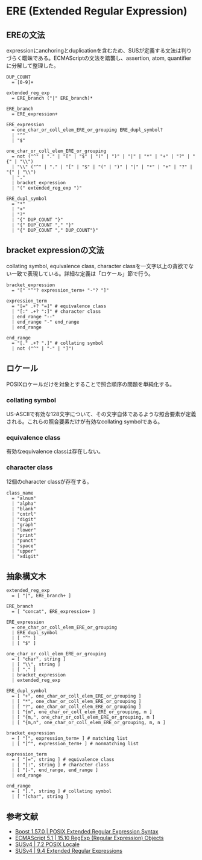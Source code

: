 # ERE (Extended Regular Expression)

## EREの文法

expressionにanchoringとduplicationを含むため、SUSが定義する文法は判りづらく曖昧である。ECMAScriptの文法を踏襲し、assertion, atom, quantifierに分解して整理した。

```
DUP_COUNT
  = [0-9]+

extended_reg_exp
  = ERE_branch ("|" ERE_branch)*

ERE_branch
  = ERE_expression+

ERE_expression
  = one_char_or_coll_elem_ERE_or_grouping ERE_dupl_symbol?
  | "^"
  | "$"

one_char_or_coll_elem_ERE_or_grouping
  = not ("^" | "." | "[" | "$" | "(" | ")" | "|" | "*" | "+" | "?" | "{" | "\\")
  | "\\" ("^" | "." | "[" | "$" | "(" | ")" | "|" | "*" | "+" | "?" | "{" | "\\")
  | "."
  | bracket_expression
  | "(" extended_reg_exp ")"

ERE_dupl_symbol
  = "*"
  | "+"
  | "?"
  | "{" DUP_COUNT "}"
  | "{" DUP_COUNT "," "}"
  | "{" DUP_COUNT "," DUP_COUNT"}"
```

## bracket expressionの文法

collating symbol, equivalence class, character classを一文字以上の貪欲でない一致で表現している。詳細な定義は「ロケール」節で行う。

```
bracket_expression
  = "[" "^"? expression_term+ "-"? "]"

expression_term
  = "[=" .+? "=]" # equivalence class
  | "[:" .+? ":]" # character class
  | end_range "--"
  | end_range "-" end_range
  | end_range

end_range
  = "[." .+? ".]" # collating symbol
  | not ("^" | "-" | "]")
```

## ロケール

POSIXロケールだけを対象とすることで照合順序の問題を単純化する。

### collating symbol

US-ASCIIで有効な128文字について、その文字自体であるような照合要素が定義される。これらの照合要素だけが有効なcollating symbolである。

### equivalence class

有効なequivalence classは存在しない。

### character class

12個のcharacter classが存在する。

```
class_name
  = "alnum"
  | "alpha"
  | "blank"
  | "cntrl"
  | "digit"
  | "graph"
  | "lower"
  | "print"
  | "punct"
  | "space"
  | "upper"
  | "xdigit"
```

## 抽象構文木

```
extended_reg_exp
  = [ "|", ERE_branch+ ]

ERE_branch
  = [ "concat", ERE_expression+ ]

ERE_expression
  = one_char_or_coll_elem_ERE_or_grouping
  | ERE_dupl_symbol
  | [ "^" ]
  | [ "$" ]

one_char_or_coll_elem_ERE_or_grouping
  = [ "char", string ]
  | [ "\\", string ]
  | [ "." ]
  | bracket_expression
  | extended_reg_exp

ERE_dupl_symbol
  = [ "+", one_char_or_coll_elem_ERE_or_grouping ]
  | [ "*", one_char_or_coll_elem_ERE_or_grouping ]
  | [ "?", one_char_or_coll_elem_ERE_or_grouping ]
  | [ "{m", one_char_or_coll_elem_ERE_or_grouping, m ]
  | [ "{m,", one_char_or_coll_elem_ERE_or_grouping, m ]
  | [ "{m,n", one_char_or_coll_elem_ERE_or_grouping, m, n ]

bracket_expression
  = [ "[", expression_term+ ] # matching list
  | [ "[^", expression_term+ ] # nonmatching list

expression_term
  = [ "[=", string ] # equivalence class
  | [ "[:", string ] # character class
  | [ "[-", end_range, end_range ]
  | end_range

end_range
  = [ "[.", string ] # collating symbol
  | [ "[char", string ]
```

## 参考文献

* [Boost 1.57.0 | POSIX Extended Regular Expression Syntax](http://www.boost.org/doc/libs/1_57_0/libs/regex/doc/html/boost_regex/syntax/basic_extended.html)
* [ECMAScript 5.1 | 15.10 RegExp (Regular Expression) Objects](http://www.ecma-international.org/ecma-262/5.1/#sec-15.10)
* [SUSv4 | 7.2 POSIX Locale](http://pubs.opengroup.org/onlinepubs/009696899/basedefs/xbd_chap07.html#tag_07_02)
* [SUSv4 | 9.4 Extended Regular Expressions](http://pubs.opengroup.org/onlinepubs/9699919799/basedefs/V1_chap09.html#tag_09_04)

